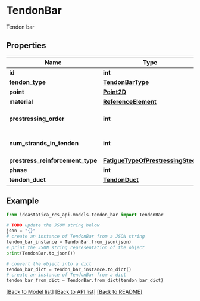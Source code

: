 # TendonBar

Tendon bar

## Properties

Name | Type | Description | Notes
------------ | ------------- | ------------- | -------------
**id** | **int** | Tendon Id | [optional] 
**tendon_type** | [**TendonBarType**](TendonBarType.md) |  | [optional] 
**point** | [**Point2D**](Point2D.md) |  | [optional] 
**material** | [**ReferenceElement**](ReferenceElement.md) |  | [optional] 
**prestressing_order** | **int** | order of tendon prestessing | [optional] 
**num_strands_in_tendon** | **int** | number of ropes in tendon | [optional] 
**prestress_reinforcement_type** | [**FatigueTypeOfPrestressingSteel**](FatigueTypeOfPrestressingSteel.md) |  | [optional] 
**phase** | **int** | Phase | [optional] 
**tendon_duct** | [**TendonDuct**](TendonDuct.md) |  | [optional] 

## Example

```python
from ideastatica_rcs_api.models.tendon_bar import TendonBar

# TODO update the JSON string below
json = "{}"
# create an instance of TendonBar from a JSON string
tendon_bar_instance = TendonBar.from_json(json)
# print the JSON string representation of the object
print(TendonBar.to_json())

# convert the object into a dict
tendon_bar_dict = tendon_bar_instance.to_dict()
# create an instance of TendonBar from a dict
tendon_bar_from_dict = TendonBar.from_dict(tendon_bar_dict)
```
[[Back to Model list]](../README.md#documentation-for-models) [[Back to API list]](../README.md#documentation-for-api-endpoints) [[Back to README]](../README.md)


